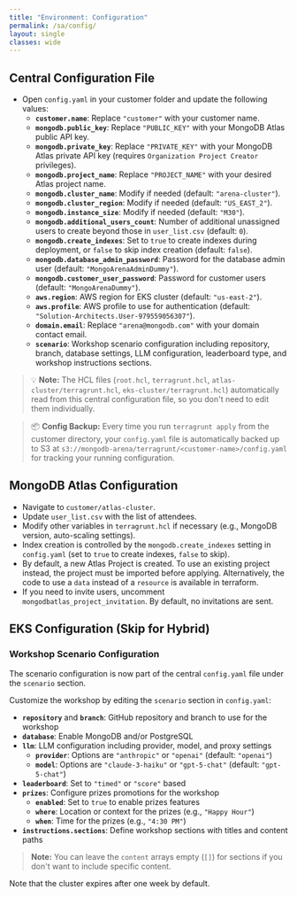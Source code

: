 ```yaml
---
title: "Environment: Configuration"
permalink: /sa/config/
layout: single
classes: wide
---
```


## Central Configuration File

- Open `config.yaml` in your customer folder and update the following values:
  - **`customer.name`**: Replace `"customer"` with your customer name.
  - **`mongodb.public_key`**: Replace `"PUBLIC_KEY"` with your MongoDB Atlas public API key.
  - **`mongodb.private_key`**: Replace `"PRIVATE_KEY"` with your MongoDB Atlas private API key (requires `Organization Project Creator` privileges).
  - **`mongodb.project_name`**: Replace `"PROJECT_NAME"` with your desired Atlas project name.
  - **`mongodb.cluster_name`**: Modify if needed (default: `"arena-cluster"`).
  - **`mongodb.cluster_region`**: Modify if needed (default: `"US_EAST_2"`).
  - **`mongodb.instance_size`**: Modify if needed (default: `"M30"`).
  - **`mongodb.additional_users_count`**: Number of additional unassigned users to create beyond those in `user_list.csv` (default: `0`).
  - **`mongodb.create_indexes`**: Set to `true` to create indexes during deployment, or `false` to skip index creation (default: `false`).
  - **`mongodb.database_admin_password`**: Password for the database admin user (default: `"MongoArenaAdminDummy"`).
  - **`mongodb.customer_user_password`**: Password for customer users (default: `"MongoArenaDummy"`).
  - **`aws.region`**: AWS region for EKS cluster (default: `"us-east-2"`).
  - **`aws.profile`**: AWS profile to use for authentication (default: `"Solution-Architects.User-979559056307"`).
  - **`domain.email`**: Replace `"arena@mongodb.com"` with your domain contact email.
  - **`scenario`**: Workshop scenario configuration including repository, branch, database settings, LLM configuration, leaderboard type, and workshop instructions sections.

> 💡 **Note:** The HCL files (`root.hcl`, `terragrunt.hcl`, `atlas-cluster/terragrunt.hcl`, `eks-cluster/terragrunt.hcl`) automatically read from this central configuration file, so you don't need to edit them individually.

> 📦 **Config Backup:** Every time you run `terragrunt apply` from the customer directory, your `config.yaml` file is automatically backed up to S3 at `s3://mongodb-arena/terragrunt/<customer-name>/config.yaml` for tracking your running configuration.

## MongoDB Atlas Configuration

- Navigate to `customer/atlas-cluster`.  
- Update `user_list.csv` with the list of attendees.  
- Modify other variables in `terragrunt.hcl` if necessary (e.g., MongoDB version, auto-scaling settings).
- Index creation is controlled by the `mongodb.create_indexes` setting in `config.yaml` (set to `true` to create indexes, `false` to skip).
- By default, a new Atlas Project is created. To use an existing project instead, the project must be imported before applying. Alternatively, the code to use a `data` instead of a `resource` is available in terraform.
- If you need to invite users, uncomment `mongodbatlas_project_invitation`. By default, no invitations are sent.

## EKS Configuration (Skip for Hybrid)

### Workshop Scenario Configuration

The scenario configuration is now part of the central `config.yaml` file under the `scenario` section.

Customize the workshop by editing the `scenario` section in `config.yaml`:
- **`repository`** and **`branch`**: GitHub repository and branch to use for the workshop
- **`database`**: Enable MongoDB and/or PostgreSQL
- **`llm`**: LLM configuration including provider, model, and proxy settings
  - **`provider`**: Options are `"anthropic"` or `"openai"` (default: `"openai"`)
  - **`model`**: Options are `"claude-3-haiku"` or `"gpt-5-chat"` (default: `"gpt-5-chat"`)
- **`leaderboard`**: Set to `"timed"` or `"score"` based
- **`prizes`**: Configure prizes promotions for the workshop
  - **`enabled`**: Set to `true` to enable prizes features
  - **`where`**: Location or context for the prizes (e.g., `"Happy Hour"`)
  - **`when`**: Time for the prizes (e.g., `"4:30 PM"`)
- **`instructions.sections`**: Define workshop sections with titles and content paths

> **Note:** You can leave the `content` arrays empty (`[]`) for sections if you don't want to include specific content.

Note that the cluster expires after one week by default.

